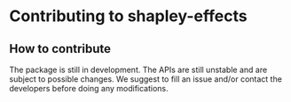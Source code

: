 # Contributing to shapley-effects

## How to contribute

The package is still in development. The APIs are still unstable and are subject to possible changes. We suggest to fill an issue and/or contact the developers before doing any modifications.